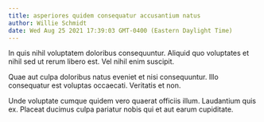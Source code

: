 ```yaml
---
title: asperiores quidem consequatur accusantium natus
author: Willie Schmidt
date: Wed Aug 25 2021 17:39:03 GMT-0400 (Eastern Daylight Time)
---
```

In quis nihil voluptatem doloribus consequuntur. Aliquid quo voluptates et nihil sed ut rerum libero est. Vel nihil enim suscipit.

 Quae aut culpa doloribus natus eveniet et nisi consequuntur. Illo consequatur est voluptas occaecati. Veritatis et non.

 Unde voluptate cumque quidem vero quaerat officiis illum. Laudantium quis ex. Placeat ducimus culpa pariatur nobis qui et aut earum cupiditate.